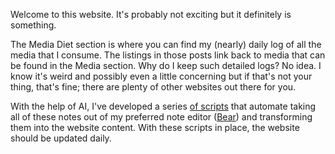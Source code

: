 Welcome to this website. It's probably not exciting but it definitely is something.

The Media Diet section is where you can find my (nearly) daily log of all the media that I consume. The listings in those posts link back to media that can be found in the Media section. Why do I keep such detailed logs? No idea. I know it's weird and possibly even a little concerning but if that's not your thing, that's fine; there are plenty of other websites out there for you.

With the help of AI, I've developed a series [of scripts](https://github.com/mttjj/mttjj.github.io/tree/main/.build) that automate taking all of these notes out of my preferred note editor ([Bear](https://bear.app)) and transforming them into the website content. With these scripts in place, the website should be updated daily.